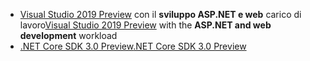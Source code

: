 * <span data-ttu-id="d635d-101">[Visual Studio 2019 Preview](https://visualstudio.microsoft.com/vs/preview/) con il **sviluppo ASP.NET e web** carico di lavoro</span><span class="sxs-lookup"><span data-stu-id="d635d-101">[Visual Studio 2019 Preview](https://visualstudio.microsoft.com/vs/preview/) with the **ASP.NET and web development** workload</span></span>
* [<span data-ttu-id="d635d-102">.NET Core SDK 3.0 Preview</span><span class="sxs-lookup"><span data-stu-id="d635d-102">.NET Core SDK 3.0 Preview</span></span>](https://dotnet.microsoft.com/download/dotnet-core/3.0)
